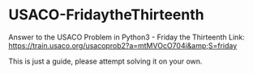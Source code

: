 # USACO-FridaytheThirteenth
Answer to the USACO Problem in Python3 - Friday the Thirteenth Link: https://train.usaco.org/usacoprob2?a=mtMVOcO704i&amp;S=friday

This is just a guide, please attempt solving it on your own.
